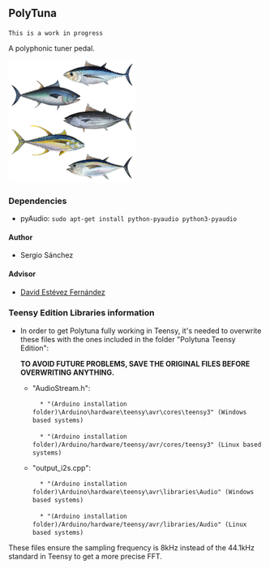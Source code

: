 PolyTuna
-----

    This is a work in progress
    
A polyphonic tuner pedal. 

![Logo](doc/img/lots-of-tuna-fish.png)

### Dependencies

* pyAudio: `sudo apt-get install python-pyaudio python3-pyaudio`

#### Author
	
* Sergio Sánchez

#### Advisor
    
*  [David Estévez Fernández](https://github.com/David-Estevez)

### Teensy Edition Libraries information

* In order to get Polytuna fully working in Teensy, it's needed to overwrite these files with the ones included in the folder "Polytuna Teensy Edition":

	******TO AVOID FUTURE PROBLEMS, SAVE THE ORIGINAL FILES BEFORE OVERWRITING ANYTHING.******
	
	* "AudioStream.h":  
	
			* "(Arduino installation folder)\Arduino\hardware\teensy\avr\cores\teensy3" (Windows based systems)		 
			
			* "(Arduino installation folder)/Arduino/hardware/teensy/avr/cores/teensy3" (Linux based systems)
			
	* "output_i2s.cpp": 
	
			* "(Arduino installation folder)\Arduino\hardware\teensy\avr\libraries\Audio" (Windows based systems)	
			
			* "(Arduino installation folder)/Arduino/hardware/teensy/avr/libraries/Audio" (Linux based systems)
			
These files ensure the sampling frequency is 8kHz instead of the 44.1kHz standard in Teensy to get a more precise FFT.
